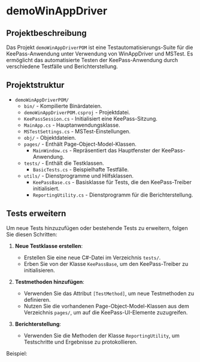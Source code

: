 # demoWinAppDriver

## Projektbeschreibung

Das Projekt `demoWinAppDriverPOM` ist eine Testautomatisierungs-Suite für die KeePass-Anwendung unter Verwendung von WinAppDriver und MSTest. Es ermöglicht das automatisierte Testen der KeePass-Anwendung durch verschiedene Testfälle und Berichterstellung.

## Projektstruktur

- `demoWinAppDriverPOM/`
  - `bin/` - Kompilierte Binärdateien.
  - `demoWinAppDriverPOM.csproj` - Projektdatei.
  - `KeePassSession.cs` - Initialisiert eine KeePass-Sitzung.
  - `MainApp.cs` - Hauptanwendungsklasse.
  - `MSTestSettings.cs` - MSTest-Einstellungen.
  - `obj/` - Objektdateien.
  - `pages/` - Enthält Page-Object-Model-Klassen.
    - `MainWindow.cs` - Repräsentiert das Hauptfenster der KeePass-Anwendung.
  - `tests/` - Enthält die Testklassen.
    - `BasicTests.cs` - Beispielhafte Testfälle.
  - `utils/` - Dienstprogramme und Hilfsklassen.
    - `KeePassBase.cs` - Basisklasse für Tests, die den KeePass-Treiber initialisiert.
    - `ReportingUtility.cs` - Dienstprogramm für die Berichterstellung.

## Tests erweitern

Um neue Tests hinzuzufügen oder bestehende Tests zu erweitern, folgen Sie diesen Schritten:

1. **Neue Testklasse erstellen**:
   - Erstellen Sie eine neue C#-Datei im Verzeichnis `tests/`.
   - Erben Sie von der Klasse `KeePassBase`, um den KeePass-Treiber zu initialisieren.

2. **Testmethoden hinzufügen**:
   - Verwenden Sie das Attribut `[TestMethod]`, um neue Testmethoden zu definieren.
   - Nutzen Sie die vorhandenen Page-Object-Model-Klassen aus dem Verzeichnis `pages/`, um auf die KeePass-UI-Elemente zuzugreifen.

3. **Berichterstellung**:
   - Verwenden Sie die Methoden der Klasse `ReportingUtility`, um Testschritte und Ergebnisse zu protokollieren.

Beispiel: